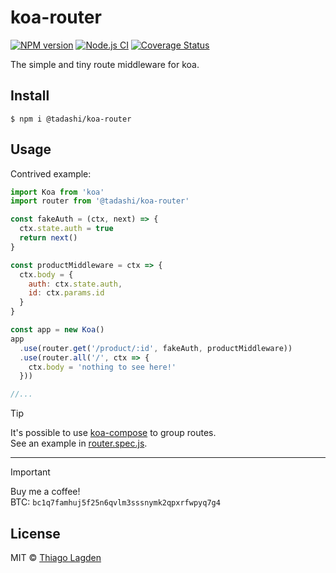 # koa-router

[![NPM version][npm-img]][npm]
[![Node.js CI][ci-img]][ci]
[![Coverage Status][coveralls-img]][coveralls]

[npm-img]:         https://img.shields.io/npm/v/@tadashi/koa-router.svg
[npm]:             https://www.npmjs.com/package/@tadashi/koa-router
[ci-img]:          https://github.com/lagden/koa-router/actions/workflows/nodejs.yml/badge.svg
[ci]:              https://github.com/lagden/koa-router/actions/workflows/nodejs.yml
[coveralls-img]:   https://coveralls.io/repos/github/lagden/koa-router/badge.svg?branch=main
[coveralls]:       https://coveralls.io/github/lagden/koa-router?branch=main


The simple and tiny route middleware for koa.


## Install

```
$ npm i @tadashi/koa-router
```


## Usage

Contrived example:

```js
import Koa from 'koa'
import router from '@tadashi/koa-router'

const fakeAuth = (ctx, next) => {
  ctx.state.auth = true
  return next()
}

const productMiddleware = ctx => {
  ctx.body = {
    auth: ctx.state.auth,
    id: ctx.params.id
  }
}

const app = new Koa()
app
  .use(router.get('/product/:id', fakeAuth, productMiddleware))
  .use(router.all('/', ctx => {
    ctx.body = 'nothing to see here!'
  }))

//...
```

> [!TIP]  
> It's possible to use [koa-compose](https://www.npmjs.com/package/koa-compose) to group routes.  
> See an example in [router.spec.js](./test/router.spec.js#L26-L35).

---

> [!IMPORTANT]  
> Buy me a coffee!  
> BTC: `bc1q7famhuj5f25n6qvlm3sssnymk2qpxrfwpyq7g4`


## License

MIT © [Thiago Lagden](https://github.com/lagden)
